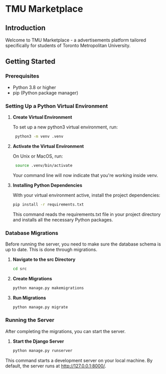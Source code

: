 # TMU Marketplace

## Introduction

Welcome to TMU Marketplace - a advertisements platform tailored specifically for students of Toronto Metropolitan University.

## Getting Started

### Prerequisites

- Python 3.8 or higher
- pip (Python package manager)

### Setting Up a Python Virtual Environment

1. **Create Virtual Environment**

   To set up a new python3 virtual environment, run:

   ```bash
    python3 -m venv .venv
   ```

2. **Activate the Virtual Environment**

   On Unix or MacOS, run:

   ```bash
    source .venv/bin/activate
   ```
    Your command line will now indicate that you're working inside venv.

3. **Installing Python Dependencies**

    With your virtual environment active, install the project dependencies:

    ```bash
    pip install -r requirements.txt
    ```

    This command reads the requirements.txt file in your project directory and installs all the necessary Python packages.

### Database Migrations

Before running the server, you need to make sure the database schema is up to date. This is done through migrations.
   
1. **Navigate to the src Directory**
   ```bash
   cd src
   ```

2. **Create Migrations**
   ```bash
   python manage.py makemigrations
   ```

2. **Run Migrations**
   ```bash
   python manage.py migrate
   ```

### Running the Server

After completing the migrations, you can start the server.

1. **Start the Django Server**
   ```bash
   python manage.py runserver
   ```

This command starts a development server on your local machine. By default, the server runs at http://127.0.0.1:8000/.

